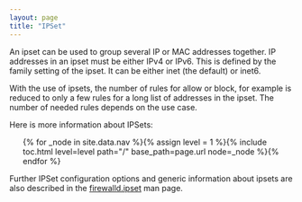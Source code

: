 ```yaml
---
layout: page
title: "IPSet"
---
```


An ipset can be used to group several IP or MAC addresses together. IP addresses in an ipset must be either IPv4 or IPv6. This is defined by the family setting of the ipset. It can be either inet (the default) or inet6.

With the use of ipsets, the number of rules for allow or block, for example is reduced to only a few rules for a long list of addresses in the ipset. The number of needed rules depends on the use case.

Here is more information about IPSets:

<ul>
{% for _node in site.data.nav %}{% assign level = 1 %}{% include toc.html level=level path="/" base_path=page.url node=_node %}{% endfor %}
</ul>

Further IPSet configuration options and generic information about ipsets are also described in the [firewalld.ipset](../man-pages/firewalld.ipset.html) man page.
